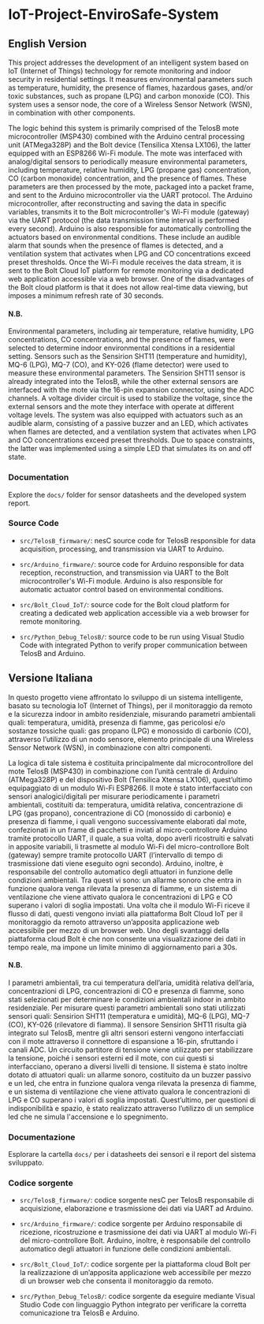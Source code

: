# IoT-Project-EnviroSafe-System

## English Version
This project addresses the development of an intelligent system based on IoT (Internet of Things) technology for remote monitoring and indoor security in residential settings. It measures environmental parameters such as temperature, humidity, the presence of flames, hazardous gases, and/or toxic substances, such as propane (LPG) and carbon monoxide (CO). This system uses a sensor node, the core of a Wireless Sensor Network (WSN), in combination with other components.

The logic behind this system is primarily comprised of the TelosB mote microcontroller (MSP430) combined with the Arduino central processing unit (ATMega328P) and the Bolt device (Tensilica Xtensa LX106), the latter equipped with an ESP8266 Wi-Fi module. The mote was interfaced with analog/digital sensors to periodically measure environmental parameters, including temperature, relative humidity, LPG (propane gas) concentration, CO (carbon monoxide) concentration, and the presence of flames. These parameters are then processed by the mote, packaged into a packet frame, and sent to the Arduino microcontroller via the UART protocol. The Arduino microcontroller, after reconstructing and saving the data in specific variables, transmits it to the Bolt microcontroller's Wi-Fi module (gateway) via the UART protocol (the data transmission time interval is performed every second). Arduino is also responsible for automatically controlling the actuators based on environmental conditions. These include an audible alarm that sounds when the presence of flames is detected, and a ventilation system that activates when LPG and CO concentrations exceed preset thresholds. Once the Wi-Fi module receives the data stream, it is sent to the Bolt Cloud IoT platform for remote monitoring via a dedicated web application accessible via a web browser. One of the disadvantages of the Bolt cloud platform is that it does not allow real-time data viewing, but imposes a minimum refresh rate of 30 seconds.

#### N.B.
Environmental parameters, including air temperature, relative humidity, LPG concentrations, CO concentrations, and the presence of flames, were selected to determine indoor environmental conditions in a residential setting. Sensors such as the Sensirion SHT11 (temperature and humidity), MQ-6 (LPG), MQ-7 (CO), and KY-026 (flame detector) were used to measure these environmental parameters.
The Sensirion SHT11 sensor is already integrated into the TelosB, while the other external sensors are interfaced with the mote via the 16-pin expansion connector, using the ADC channels.
A voltage divider circuit is used to stabilize the voltage, since the external sensors and the mote they interface with operate at different voltage levels.
The system was also equipped with actuators such as an audible alarm, consisting of a passive buzzer and an LED, which activates when flames are detected, and a ventilation system that activates when LPG and CO concentrations exceed preset thresholds. Due to space constraints, the latter was implemented using a simple LED that simulates its on and off state.

### Documentation
Explore the `docs/` folder for sensor datasheets and the developed system report.

### Source Code
- `src/TelosB_firmware/`: nesC source code for TelosB responsible for data acquisition, processing, and transmission via UART to Arduino.

- `src/Arduino_firmware/`: source code for Arduino responsible for data reception, reconstruction, and transmission via UART to the Bolt microcontroller's Wi-Fi module. Arduino is also responsible for automatic actuator control based on environmental conditions.

- `src/Bolt_Cloud_IoT/`: source code for the Bolt cloud platform for creating a dedicated web application accessible via a web browser for remote monitoring.

- `src/Python_Debug_TelosB/`: source code to be run using Visual Studio Code with integrated Python to verify proper communication between TelosB and Arduino.



## Versione Italiana
In questo progetto viene affrontato lo sviluppo di un sistema intelligente, basato su tecnologia IoT (Internet of Things), per il monitoraggio da remoto e la sicurezza indoor in ambito residenziale, misurando parametri ambientali quali: temperatura, umidità, presenza di fiamme, gas pericolosi e/o sostanze tossiche quali: gas propano (LPG) e monossido di carbonio (CO), attraverso l’utilizzo di un nodo sensore, elemento principale di una Wireless Sensor Network (WSN), in combinazione con altri componenti.

La logica di tale sistema è costituita principalmente dal microcontrollore del mote TelosB (MSP430) in combinazione con l’unità centrale di Arduino (ATMega328P) e del dispositivo Bolt (Tensilica Xtensa LX106), quest’ultimo equipaggiato di un modulo Wi-Fi ESP8266. Il mote è stato interfacciato con sensori analogici/digitali per misurare periodicamente i parametri ambientali, costituiti da: temperatura, umidità relativa, concentrazione di LPG (gas propano), concentrazione di CO (monossido di carbonio) e presenza di fiamme, i quali vengono successivamente elaborati dal mote, confezionati in un frame di pacchetti e inviati al micro-controllore Arduino tramite protocollo UART, il quale, a sua volta, dopo averli ricostruiti e salvati in apposite variabili, li trasmette al modulo Wi-Fi del micro-controllore Bolt (gateway) sempre tramite protocollo UART (l’intervallo di tempo di trasmissione dati viene eseguito ogni secondo). Arduino, inoltre, è responsabile del controllo automatico degli attuatori in funzione delle condizioni ambientali. Tra questi vi sono: un allarme sonoro che entra in funzione qualora venga rilevata la presenza di fiamme, e un sistema di ventilazione che viene attivato qualora le concentrazioni di LPG e CO superano i valori di soglia impostati. Una volta che il modulo Wi-Fi riceve il flusso di dati, questi vengono inviati alla piattaforma Bolt Cloud IoT per il monitoraggio da remoto attraverso un’apposita applicazione web accessibile per mezzo di un browser web. Uno degli svantaggi della piattaforma cloud Bolt è che non consente una visualizzazione dei dati in tempo reale, ma impone un limite minimo di aggiornamento pari a 30s.

#### N.B.
I parametri ambientali, tra cui temperatura dell’aria, umidità relativa dell’aria, concentrazioni di LPG, concentrazioni di CO e presenza di fiamme, sono stati selezionati per determinare le condizioni ambientali indoor in ambito residenziale. Per misurare questi parametri ambientali sono stati utilizzati sensori quali: Sensirion SHT11 (temperatura e umidità), MQ-6 (LPG), MQ-7 (CO), KY-026 (rilevatore di fiamma).
Il sensore Sensirion SHT11 risulta già integrato sul TelosB, mentre gli altri sensori esterni vengono interfacciati con il mote attraverso il connettore di espansione a 16-pin, sfruttando i canali ADC.
Un circuito partitore di tensione viene utilizzato per stabilizzare la tensione, poiché i sensori esterni ed il mote, con cui questi si interfacciano, operano a diversi livelli di tensione.
Il sistema è stato inoltre dotato di attuatori quali: un allarme sonoro, costituito da un buzzer passivo e un led, che entra in funzione qualora venga rilevata la presenza di fiamme, e un sistema di ventilazione che viene attivato qualora le concentrazioni di LPG e CO superano i valori di soglia impostati. Quest’ultimo, per questioni di indisponibilità e spazio, è stato realizzato attraverso l’utilizzo di un semplice led che ne simula l'accensione e lo spegnimento.

### Documentazione
Esplorare la cartella `docs/` per i datasheets dei sensori e il report del sistema sviluppato.

### Codice sorgente
- `src/TelosB_firmware/`: codice sorgente nesC per TelosB responsabile di acquisizione, elaborazione e trasmissione dei dati via UART ad Arduino.
  
- `src/Arduino_firmware/`: codice sorgente per Arduino responsabile di ricezione, ricostruzione e trasmissione dei dati via UART al modulo Wi-Fi del micro-controllore Bolt. Arduino, inoltre, è responsabile del controllo automatico degli attuatori in funzione delle condizioni ambientali.

- `src/Bolt_Cloud_IoT/`: codice sorgente per la piattaforma cloud Bolt per la realizzazione di un’apposita applicazione web accessibile per mezzo di un browser web che consenta il monitoraggio da remoto.

- `src/Python_Debug_TelosB/`: codice sorgente da eseguire mediante Visual Studio Code con linguaggio Python integrato per verificare la corretta comunicazione tra TelosB e Arduino.
